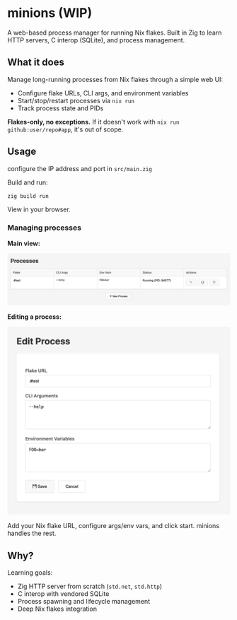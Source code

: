 # minions (WIP)

A web-based process manager for running Nix flakes. Built in Zig to learn HTTP servers, C interop (SQLite), and process management.

## What it does

Manage long-running processes from Nix flakes through a simple web UI:

- Configure flake URLs, CLI args, and environment variables
- Start/stop/restart processes via `nix run`
- Track process state and PIDs

**Flakes-only, no exceptions.** If it doesn't work with `nix run github:user/repo#app`, it's out of scope.

## Usage

configure the IP address and port in `src/main.zig`

Build and run:

```bash
zig build run
```

View in your browser.

### Managing processes

**Main view:**

![Process overview](img/overview.png)

**Editing a process:**

![Edit process](img/edit.png)

Add your Nix flake URL, configure args/env vars, and click start. minions handles the rest.

## Why?

Learning goals:

- Zig HTTP server from scratch (`std.net`, `std.http`)
- C interop with vendored SQLite
- Process spawning and lifecycle management
- Deep Nix flakes integration
